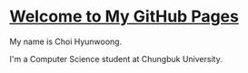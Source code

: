 # [Welcome to My GitHub Pages][1]



My name is Choi Hyunwoong.

I'm a Computer Science student at Chungbuk University.

[1]: https://tonothis.github.io/
